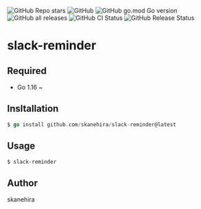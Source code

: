 ![GitHub Repo stars](https://img.shields.io/github/stars/skanehira/slack-reminder?style=social)
![GitHub](https://img.shields.io/github/license/skanehira/slack-reminder)
![GitHub go.mod Go version](https://img.shields.io/github/go-mod/go-version/skanehira/slack-reminder)
![GitHub all releases](https://img.shields.io/github/downloads/skanehira/slack-reminder/total)
![GitHub CI Status](https://img.shields.io/github/workflow/status/skanehira/slack-reminder/ci?label=CI)
![GitHub Release Status](https://img.shields.io/github/workflow/status/skanehira/slack-reminder/Release?label=release)

# slack-reminder

## Required
- Go 1.16 ~

## Insltallation

```go
$ go install github.com/skanehira/slack-reminder@latest
```

## Usage

```sh
$ slack-reminder
```

## Author
skanehira
